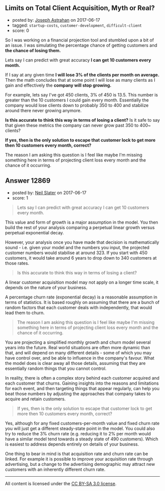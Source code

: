 ## Limits on Total Client Acquisition, Myth or Real?

- posted by: [Joseph Astrahan](https://stackexchange.com/users/1759123/joseph-astrahan) on 2017-06-17
- tagged: `startup-costs`, `customer-development`, `difficult-client`
- score: 0

<p>So I was working on a financial projection tool and stumbled upon a bit of an issue.  I was simulating the percentage chance of getting customers and <strong>the chance of losing them.</strong></p>

<p>Lets say I can predict with great accuracy <strong>I can get 10 customers every month.</strong></p>

<p>If I say at any given time <strong>I will lose 3% of the clients per month on average.</strong>  Then the math concludes that at some point I will lose as many clients as I gain and effectively the <strong>company will stop growing.</strong></p>

<p>For example, lets say I've got 450 clients, 3% of 450 is 13.5.  This number is greater than the 10 customers I could gain every month.  Essentially the company would lose clients down to probably 350 to 400 and stabilize around there never growing anymore.</p>

<p><strong>Is this accurate to think this way in terms of losing a client?</strong> Is it safe to say that given these metrics the company can never grow past 350 to 400~ clients?</p>

<p><strong>If yes, then is the only solution to escape that customer lock to get more then 10 customers every month, correct?</strong></p>

<p>The reason I am asking this question is I feel like maybe I'm missing something here in terms of projecting client loss every month and the chance of it occurring.</p>



## Answer 12869

- posted by: [Neil Slater](https://stackexchange.com/users/2274369/neil-slater) on 2017-06-17
- score: 1

<blockquote>
  <p>Lets say I can predict with great accuracy I can get 10 customers every month.</p>
</blockquote>

<p>This value and form of growth is a major assumption in the model. You then build the rest of your analysis comparing a perpetual linear growth versus perpetual exponential decay. </p>

<p>However, your analysis once you have made that decision is mathematically sound - i.e. given your model and the numbers you input, the projected customer numbers would stabilise at around 323. If you start with 450 customers, it would take around 6 years to drop down to 340 customers at those rates.</p>

<blockquote>
  <p>Is this accurate to think this way in terms of losing a client?</p>
</blockquote>

<p>A linear customer acquisition model may not apply on a longer time scale, it depends on the nature of your business.</p>

<p>A percentage churn rate (exponential decay) is a reasonable assumption in terms of statistics. It is based roughly on assuming that there are a bunch of random factors that each customer deals with independently, that would lead them to churn.  </p>

<blockquote>
  <p>The reason I am asking this question is I feel like maybe I'm missing something here in terms of projecting client loss every month and the chance of it occurring.</p>
</blockquote>

<p>You are projecting a simplified monthly growth and churn model several years into the future. Real world situations are often more dynamic than that, and will depend on many different details - some of which you may have control over, and be able to influence in the company's favour. What the model does is clear away all those details, assuming that they are essentially random things that you cannot control.</p>

<p>In reality, there is often a complex story behind each customer acquired and each customer that churns. Gaining insights into the reasons and limitations for each event, and then targeting things that appear regularly, can help you beat those numbers by adjusting the approaches that company takes to acquire and retain customers.</p>

<blockquote>
  <p>If yes, then is the only solution to escape that customer lock to get more then 10 customers every month, correct?</p>
</blockquote>

<p>Yes, although for any fixed customers-per-month value and fixed churn rate you will just get a different steady-state point in the model. You could also try to reduce the 3% churn rate (e.g. reducing it to 2% per month would have a similar model tend towards a steady state of 490 customers). Which is easiest to address depends entirely on details of your business.</p>

<p>One thing to bear in mind is that acquisition rate and churn rate can be linked. For example it is possible to improve your acquisition rate through advertising, but a change to the advertising demographic may attract new customers with an inherently different churn rate.</p>




---

All content is licensed under the [CC BY-SA 3.0 license](https://creativecommons.org/licenses/by-sa/3.0/).
